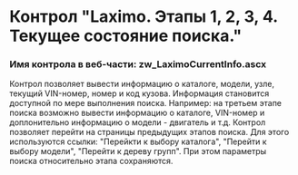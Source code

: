 ﻿---
description: 2.4.11.1
---
# Контрол "Laximo. Этапы 1, 2, 3, 4. Текущее состояние поиска."
### Имя контрола в веб-части: zw_LaximoCurrentInfo.ascx
Контрол позволяет вывести информацию о каталоге, модели, узле, текущий VIN-номер, номер и код кузова.
Информация становится доступной по мере выполнения поиска.
Например: на третьем этапе поиска возможно вывести информацию о каталоге, VIN-номер и доплонительно информацию о модели - двигатель и т.д.
Контрол позволяет перейти на страницы предыдущих этапов поиска. Для этого используются ссылки: "Перейкти к выбору каталога", "Перейти к выбору модели", "Перейти к дереву групп".
При этом параметры поиска относительно этапа сохраняются.
